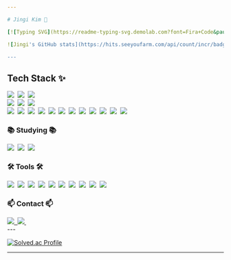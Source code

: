```yaml
---

# Jingi Kim 💠

[![Typing SVG](https://readme-typing-svg.demolab.com?font=Fira+Code&pause=1000&color=0EEAF7&width=435&lines=ML+Engineer+%26+BACK-E+Engineer)](https://git.io/typing-svg)

![Jingi's GitHub stats](https://hits.seeyoufarm.com/api/count/incr/badge.svg?url=https%3A%2F%2Fgithub.com%2FYourUsername&count_bg=%2347B7E3&title_bg=%235B5D5E&icon=&icon_color=%23E7E7E7&title=hits&edge_flat=false)

---
```


## Tech Stack ✨

<div align="left"> <img src="https://img.shields.io/badge/react-20232a.svg?style=for-the-badge&logo=react&logoColor=61DAFB" />&nbsp <img src="https://img.shields.io/badge/javascript-F7DF1E.svg?style=for-the-badge&logo=javascript&logoColor=20232a" />&nbsp <img src="https://img.shields.io/badge/html5-E34F26.svg?style=for-the-badge&logo=html5&logoColor=white" />&nbsp </div> <div align="left"> <img src="https://img.shields.io/badge/styled--components-DB7093?style=for-the-badge&logo=styled-components&logoColor=ffd35b" />&nbsp <img src="https://img.shields.io/badge/tailwindcss-1daabb.svg?style=for-the-badge&logo=tailwind-css&logoColor=white" />&nbsp <img src="https://img.shields.io/badge/css3-1572B6.svg?style=for-the-badge&logo=css3&logoColor=white" />&nbsp </div> <div align="left"> <img src="https://img.shields.io/badge/python-3670A0?style=for-the-badge&logo=python&logoColor=ffdd54" />&nbsp <img src="https://img.shields.io/badge/pandas-150458.svg?style=for-the-badge&logo=pandas&logoColor=white" />&nbsp <img src="https://img.shields.io/badge/numpy-4d77cf.svg?style=for-the-badge&logo=numpy&logoColor=white" />&nbsp <img src="https://img.shields.io/badge/Matplotlib-11557c.svg?style=for-the-badge&logo=Matplotlib&logoColor=white" />&nbsp <img src="https://img.shields.io/badge/C-00599C.svg?style=for-the-badge&logo=c&logoColor=white" />&nbsp <img src="https://img.shields.io/badge/C++-00599C.svg?style=for-the-badge&logo=c%2B%2B&logoColor=white" />&nbsp <img src="https://img.shields.io/badge/Rust-000000.svg?style=for-the-badge&logo=rust&logoColor=white" />&nbsp <img src="https://img.shields.io/badge/Linux-FCC624.svg?style=for-the-badge&logo=linux&logoColor=black" />&nbsp <img src="https://img.shields.io/badge/MySQL-4479A1.svg?style=for-the-badge&logo=mysql&logoColor=white" />&nbsp <img src="https://img.shields.io/badge/Oracle-F80000.svg?style=for-the-badge&logo=oracle&logoColor=white" />&nbsp <img src="https://img.shields.io/badge/Django-092E20.svg?style=for-the-badge&logo=django&logoColor=white" />&nbsp <img src="https://img.shields.io/badge/Spring-6DB33F.svg?style=for-the-badge&logo=spring&logoColor=white" />&nbsp </div> <h3 align="left">📚 Studying 📚</h3> <div align="left"> <img src="https://img.shields.io/badge/typescript-007ACC.svg?style=for-the-badge&logo=typescript&logoColor=white" />&nbsp <img src="https://img.shields.io/badge/React%20Query-FF4154?style=for-the-badge&logo=react%20query&logoColor=white" />&nbsp <img src="https://img.shields.io/badge/Recoil-3578E5?style=for-the-badge&logo=recoil&logoColor=white" />&nbsp </div> <h3 align="left">🛠 Tools 🛠</h3> <div align="left"> <img src="https://img.shields.io/badge/git-F05033.svg?style=for-the-badge&logo=git&logoColor=white" />&nbsp <img src="https://img.shields.io/badge/github-181717.svg?style=for-the-badge&logo=github&logoColor=white" />&nbsp <img src="https://img.shields.io/badge/Notion-F3F3F3.svg?style=for-the-badge&logo=notion&logoColor=black" />&nbsp <img src="https://img.shields.io/badge/adobe%20photoshop-08253c.svg?style=for-the-badge&logo=adobe%20photoshop&logoColor=37abff" />&nbsp <img src="https://img.shields.io/badge/figma-F24E1E.svg?style=for-the-badge&logo=figma&logoColor=white" />&nbsp <img src="https://img.shields.io/badge/VSCode-2C2C32.svg?style=for-the-badge&logo=visual-studio-code&logoColor=22ABF3" />&nbsp <img src="https://img.shields.io/badge/jupyter-2C2C32.svg?style=for-the-badge&logo=jupyter&logoColor=F37726" />&nbsp <img src="https://img.shields.io/badge/Jenkins-D24939.svg?style=for-the-badge&logo=jenkins&logoColor=white" />&nbsp <img src="https://img.shields.io/badge/AWS-232F3E.svg?style=for-the-badge&logo=amazon-aws&logoColor=white" />&nbsp <img src="https://img.shields.io/badge/GCP-4285F4.svg?style=for-the-badge&logo=google-cloud&logoColor=white" />&nbsp </div> <h3 align="left">📫 Contact 📫</h3> <div align="left"> <a href="https://velog.io/@jingit/posts"> <img src="https://img.shields.io/badge/Velog-1EBC8F?style=for-the-badge&logo=velog&logoColor=white" />&nbsp </a> <a href="mailto:kjg6462@naver.com"> <img src="https://img.shields.io/badge/kjg6462@naver.com-D14836?style=for-the-badge&logo=gmail&logoColor=white"/>&nbsp </a> </div>
---

[![Solved.ac Profile](http://mazassumnida.wtf/api/v2/generate_badge?boj=kjg6462)](https://solved.ac/kjg6462)

---
